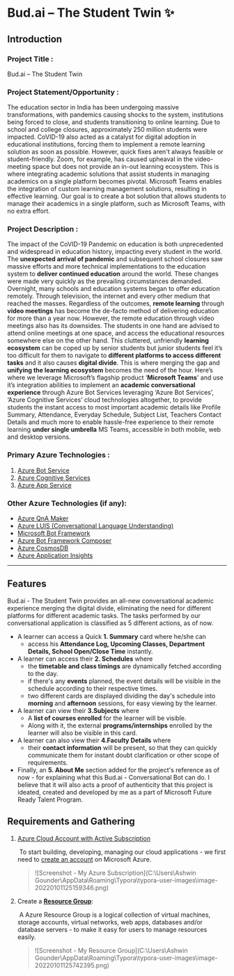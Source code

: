 # Bud.ai – The Student Twin ✨



## Introduction 

### Project Title : 
Bud.ai – The Student Twin

### Project Statement/Opportunity : 

The education sector in India has been undergoing massive transformations, with pandemics causing shocks to the system, institutions being forced to close, and students transitioning to online learning. Due to school and college closures, approximately 250 million students were impacted. CoVID-19 also acted as a catalyst for digital adoption in educational institutions, forcing them to implement a remote learning solution as soon as possible. However, quick fixes aren't always feasible or student-friendly. Zoom, for example, has caused upheaval in the video-meeting space but does not provide an in-out learning ecosystem. This is where integrating academic solutions that assist students in managing academics on a single platform becomes pivotal. Microsoft Teams enables the integration of custom learning management solutions, resulting in effective learning. Our goal is to create a bot solution that allows students to manage their academics in a single platform, such as Microsoft Teams, with no extra effort.


### Project Description :

The impact of the CoVID-19 Pandemic on education is both unprecedented and widespread in education history, impacting every student in the world. The **unexpected arrival of pandemic** and subsequent school closures saw massive efforts and more technical implementations to the education system to **deliver continued education** around the world. These changes were made very quickly as the prevailing circumstances demanded. Overnight, many schools and education systems began to offer education remotely. Through television, the internet and every other medium that reached the masses. Regardless of the outcomes, **remote learning** through **video meetings** has become the de-facto method of delivering education for more than a year now. However, the remote education through video meetings also has its downsides. The students in one hand are advised to attend online meetings at one space, and access the educational resources somewhere else on the other hand. This cluttered, unfriendly **learning ecosystem** can be coped up by senior students but junior students feel it’s too difficult for them to navigate to **different platforms to access different tasks** and it also causes **digital divide**. This is where merging the gap and **unifying the learning ecosystem** becomes the need of the hour. Here’s where we leverage Microsoft’s flagship product ‘**Microsoft Teams**' and use it’s integration abilities to implement an **academic conversational experience** through Azure Bot Services leveraging ‘Azure Bot Services’, ‘Azure Cognitive Services’ cloud technologies altogether, to provide students the instant access to most important academic details like Profile Summary, Attendance, Everyday Schedule, Subject List, Teachers Contact Details and much more to enable hassle-free experience to their remote learning **under single umbrella** MS Teams, accessible in both mobile, web and desktop versions.

### Primary Azure Technologies : 

1. [Azure Bot Service](https://azure.microsoft.com/en-us/services/bot-services/#overview)
2. [Azure Cognitive Services](https://azure.microsoft.com/en-in/services/cognitive-services/)
3. [Azure App Service](https://azure.microsoft.com/en-in/services/app-service/)

### Other Azure Technologies (if any):

* [Azure QnA Maker](https://azure.microsoft.com/en-in/services/cognitive-services/question-answering/)
* [Azure LUIS (Conversational Language Understanding)](https://azure.microsoft.com/en-us/services/cognitive-services/conversational-language-understanding/)
* [Microsoft Bot Framework](https://dev.botframework.com/)
* [Azure Bot Framework Composer](https://docs.microsoft.com/en-us/composer/)
* [Azure CosmosDB](https://azure.microsoft.com/en-us/services/cosmos-db/)
* [Azure Application Insights](https://docs.microsoft.com/en-us/azure/azure-monitor/app/app-insights-overview)

---



## Features

Bud.ai - The Student Twin provides an all-new conversational academic experience merging the digital divide, eliminating the need for different platforms for different academic tasks. The tasks performed by our conversational application is classified as 5 different actions, as of now. 

* A learner can access a Quick **1. Summary** card where he/she can
  * access his **Attendance Log, Upcoming Classes, Department Details, School Open/Close Time** instantly.
* A learner can access their **2. Schedules** where
  * the **timetable and class timings** are dynamically fetched according to the day.
  * if there's any **events** planned, the event details will be visible in the schedule according to their respective times.
  * two different cards are displayed dividing the day's schedule into **morning** and **afternoon** sessions, for easy viewing by the learner.
* A learner can view their **3.Subjects** where 
  * A **list of courses enrolled** for the learner will be visible.
  * Along with it, the external **programs/internships** enrolled by the learner will also be visible in this card.
* A learner can also view their **4.Faculty Details** where 
  * their **contact information** will be present, so that they can quickly communicate them for instant doubt clarification or other scope of requirements.
* Finally, an **5. About Me** section added for the project's reference as of now - for explaining what this Bud.ai - Conversational Bot can do. I believe that it will also acts a proof of authenticity that this project is ideated, created and developed by me as a part of Microsoft Future Ready Talent Program.



## Requirements and Gathering

1. [Azure Cloud Account with Active Subscription](https://azure.microsoft.com/en-in/account/) 

   ​		To start building, developing, managing our cloud applications - we first need to [create an account](https://portal.azure.com/) on Microsoft Azure.

   > ![Screenshot - My Azure Subscription](C:\Users\Ashwin Gounder\AppData\Roaming\Typora\typora-user-images\image-20220101125159346.png)

2. Create a **[Resource Group](https://docs.microsoft.com/en-us/azure/azure-resource-manager/management/overview)**:

   ​	A Azure Resource Group is a logical collection of virtual machines, storage accounts, virtual networks, web apps, databases and/or database servers - to make it easy for users to manage resources easily.
   
   > ![Screenshot - My Resource Group](C:\Users\Ashwin Gounder\AppData\Roaming\Typora\typora-user-images\image-20220101125742395.png)
   
   
   
   ​		

